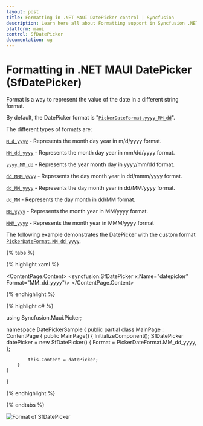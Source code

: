 ```yaml
---
layout: post
title: Formatting in .NET MAUI DatePicker control | Syncfusion
description: Learn here all about Formatting support in Syncfusion .NET MAUI DatePicker (SfDatePicker) control and more.
platform: maui
control: SfDatePicker
documentation: ug
---
```


# Formatting in .NET MAUI DatePicker (SfDatePicker)

Format is a way to represent the value of the date in a different string format.

By default, the DatePicker format is "[`PickerDateFormat.yyyy_MM_dd`]()".

The different types of formats are:

[`M_d_yyyy`]() - Represents the month day year in m/d/yyyy format.

[`MM_dd_yyyy`]() - Represents the month day year in mm/dd/yyyy format.

[`yyyy_MM_dd`]() - Represents the year month day in yyyy/mm/dd format.

[`dd_MMM_yyyy`]() - Represents the day month year in dd/mmm/yyyy format.

[`dd_MM_yyyy`]() - Represents the day month year in dd/MM/yyyy format.

[`dd_MM`]() - Represents the day month in dd/MM format.

[`MM_yyyy`]() - Represents the month year in MM/yyyy format.

[`MMM_yyyy`]() - Represents the month year in MMM/yyyy format

The following example demonstrates the DatePicker with the custom format [`PickerDateFormat.MM_dd_yyyy`]().

{% tabs %}

{% highlight xaml %}

<?xml version="1.0" encoding="utf-8" ?>
<ContentPage xmlns="http://schemas.microsoft.com/dotnet/2021/maui"
             xmlns:x="http://schemas.microsoft.com/winfx/2009/xaml"
             xmlns:syncfusion="clr-namespace:Syncfusion.Maui.Picker;assembly=Syncfusion.Maui.Picker"
             x:Class="DatePickerSample.MainPage">
    <ContentPage.Content>
        <syncfusion:SfDatePicker x:Name="datepicker"
                                 Format="MM_dd_yyyy"/>
    </ContentPage.Content>
</ContentPage>

{% endhighlight %}

{% highlight c# %}  

using Syncfusion.Maui.Picker;

namespace DatePickerSample
{
    public partial class MainPage : ContentPage
    {
        public MainPage()
        {
            InitializeComponent();
            SfDatePicker datePicker = new SfDatePicker()
            {
                Format = PickerDateFormat.MM_dd_yyyy,
            };

            this.Content = datePicker;
        }
    }
}

{% endhighlight %}

{% endtabs %}

![Format of SfDatePicker]()
